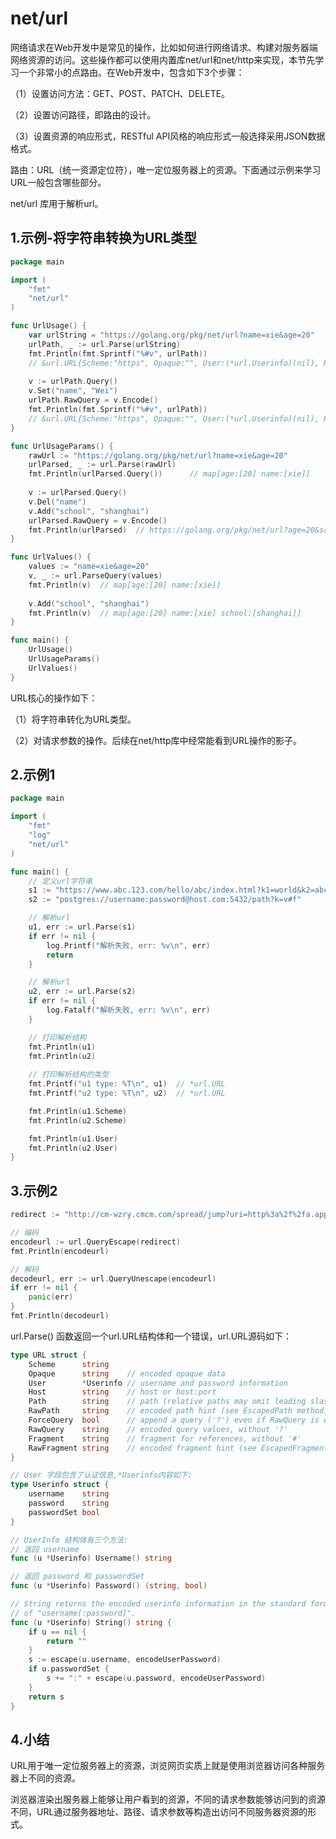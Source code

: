 # net/url

网络请求在Web开发中是常见的操作，比如如何进行网络请求、构建对服务器端网络资源的访问。这些操作都可以使用内置库net/url和net/http来实现，本节先学习一个非常小的点路由。在Web开发中，包含如下3个步骤：

（1）设置访问方法：GET、POST、PATCH、DELETE。

（2）设置访问路径，即路由的设计。

（3）设置资源的响应形式，RESTful API风格的响应形式一般选择采用JSON数据格式。

路由：URL（统一资源定位符），唯一定位服务器上的资源。下面通过示例来学习URL一般包含哪些部分。

net/url 库用于解析url。


## 1.示例-将字符串转换为URL类型

```go
package main

import (
	"fmt"
	"net/url"
)

func UrlUsage() {
	var urlString = "https://golang.org/pkg/net/url?name=xie&age=20"
	urlPath, _ := url.Parse(urlString)
	fmt.Println(fmt.Sprintf("%#v", urlPath))
    // &url.URL{Scheme:"https", Opaque:"", User:(*url.Userinfo)(nil), Host:"golang.org", Path:"/pkg/net/url", RawPath:"", ForceQuery:false, RawQuery:"name=xie&age=20", Fragment:"", RawFragment:""}
    
	v := urlPath.Query()
	v.Set("name", "Wei")
	urlPath.RawQuery = v.Encode()
	fmt.Println(fmt.Sprintf("%#v", urlPath))
    // &url.URL{Scheme:"https", Opaque:"", User:(*url.Userinfo)(nil), Host:"golang.org", Path:"/pkg/net/url", RawPath:"", ForceQuery:false, RawQuery:"age=20&name=Wei", Fragment:"", RawFragment:""}
}

func UrlUsageParams() {
	rawUrl := "https://golang.org/pkg/net/url?name=xie&age=20"
	urlParsed, _ := url.Parse(rawUrl)
	fmt.Println(urlParsed.Query())		// map[age:[20] name:[xie]]
    
	v := urlParsed.Query()
	v.Del("name")
	v.Add("school", "shanghai")
	urlParsed.RawQuery = v.Encode()
	fmt.Println(urlParsed)	// https://golang.org/pkg/net/url?age=20&school=shanghai
}

func UrlValues() {
	values := "name=xie&age=20"
	v, _ := url.ParseQuery(values)
	fmt.Println(v)	// map[age:[20] name:[xie]]
    
	v.Add("school", "shanghai")
	fmt.Println(v)	// map[age:[20] name:[xie] school:[shanghai]]
}

func main() {
	UrlUsage()
	UrlUsageParams()
	UrlValues()
}
```

URL核心的操作如下：

（1）将字符串转化为URL类型。

（2）对请求参数的操作。后续在net/http库中经常能看到URL操作的影子。









## 2.示例1
```go 
package main

import (
	"fmt"
	"log"
	"net/url"
)

func main() {
	// 定义url字符串
	s1 := "https://www.abc.123.com/hello/abc/index.html?k1=world&k2=abc"
	s2 := "postgres://username:password@host.com:5432/path?k=v#f"

	// 解析url
	u1, err := url.Parse(s1)
	if err != nil {
		log.Printf("解析失败, err: %v\n", err)
		return
	}

	// 解析url
	u2, err := url.Parse(s2)
	if err != nil {
		log.Fatalf("解析失败, err: %v\n", err)
	}

    // 打印解析结构
	fmt.Println(u1)
	fmt.Println(u2)
    
    // 打印解析结构的类型
	fmt.Printf("u1 type: %T\n", u1)  // *url.URL
	fmt.Printf("u2 type: %T\n", u2)  // *url.URL

	fmt.Println(u1.Scheme)
	fmt.Println(u2.Scheme)

	fmt.Println(u1.User)
	fmt.Println(u2.User)
}
```


## 3.示例2

```go
redirect := "http://cm-wzry.cmcm.com/spread/jump?uri=http%3a%2f%2fa.app.qq.com%2fo%2fsimple.jsp%3fpkgname%3dcom.cmcm.gamemaster%26f%3d6"

// 编码
encodeurl := url.QueryEscape(redirect)
fmt.Println(encodeurl)

// 解码
decodeurl, err := url.QueryUnescape(encodeurl)
if err != nil {
    panic(err)
}
fmt.Println(decodeurl)
```



url.Parse() 函数返回一个url.URL结构体和一个错误，url.URL源码如下：

``` go
type URL struct {
	Scheme      string
	Opaque      string    // encoded opaque data
	User        *Userinfo // username and password information
	Host        string    // host or host:port
	Path        string    // path (relative paths may omit leading slash)
	RawPath     string    // encoded path hint (see EscapedPath method)
	ForceQuery  bool      // append a query ('?') even if RawQuery is empty
	RawQuery    string    // encoded query values, without '?'
	Fragment    string    // fragment for references, without '#'
	RawFragment string    // encoded fragment hint (see EscapedFragment method)
}

// User 字段包含了认证信息,*Userinfo内容如下:
type Userinfo struct {
	username    string
	password    string
	passwordSet bool
}

// UserInfo 结构体有三个方法:
// 返回 username
func (u *Userinfo) Username() string

// 返回 password 和 passwordSet
func (u *Userinfo) Password() (string, bool)

// String returns the encoded userinfo information in the standard form
// of "username[:password]".
func (u *Userinfo) String() string {
	if u == nil {
		return ""
	}
	s := escape(u.username, encodeUserPassword)
	if u.passwordSet {
		s += ":" + escape(u.password, encodeUserPassword)
	}
	return s
}
```



## 4.小结

URL用于唯一定位服务器上的资源，浏览网页实质上就是使用浏览器访问各种服务器上不同的资源。

浏览器渲染出服务器上能够让用户看到的资源，不同的请求参数能够访问到的资源不同，URL通过服务器地址、路径、请求参数等构造出访问不同服务器资源的形式。

